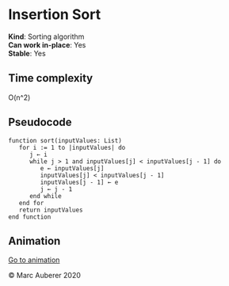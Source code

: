 # Insertion Sort
**Kind**: Sorting algorithm <br>
**Can work in-place**: Yes <br>
**Stable**: Yes

## Time complexity
O(n^2)

## Pseudocode
```
function sort(inputValues: List)
   for i := 1 to |inputValues| do
      j ← i
      while j > 1 and inputValues[j] < inputValues[j - 1] do
         e ← inputValues[j]
         inputValues[j] < inputValues[j - 1]
         inputValues[j - 1] ← e
         j ← j - 1
      end while
   end for
   return inputValues
end function
```

## Animation
[Go to animation](https://www.toptal.com/developers/sorting-algorithms/insertion-sort)

© Marc Auberer 2020